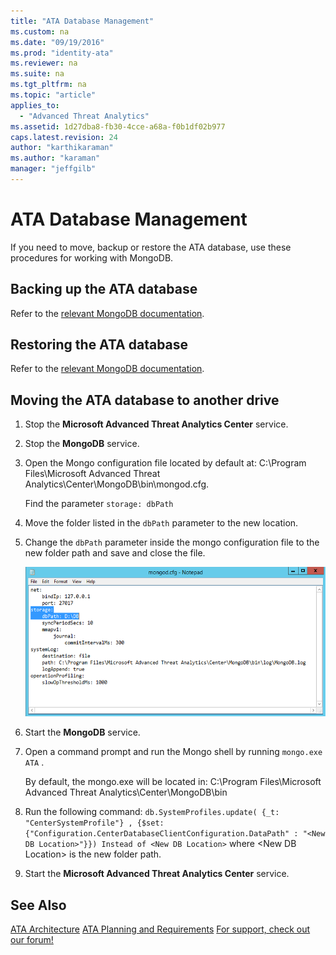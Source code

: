 ```yaml
---
title: "ATA Database Management"
ms.custom: na
ms.date: "09/19/2016"
ms.prod: "identity-ata"
ms.reviewer: na
ms.suite: na
ms.tgt_pltfrm: na
ms.topic: "article"
applies_to: 
  - "Advanced Threat Analytics"
ms.assetid: 1d27dba8-fb30-4cce-a68a-f0b1df02b977
caps.latest.revision: 24
author: "karthikaraman"
ms.author: "karaman"
manager: "jeffgilb"
---
```

# ATA Database Management
If you need to move, backup or restore the ATA database, use these procedures for working with MongoDB.

## Backing up the ATA database
Refer to the [relevant MongoDB documentation](http://docs.mongodb.org/manual/administration/backup/).

## Restoring the ATA database
Refer to the [relevant MongoDB documentation](http://docs.mongodb.org/manual/administration/backup/).

## Moving the ATA database to another drive

1.  Stop the **Microsoft Advanced Threat Analytics Center** service.

2.  Stop the **MongoDB** service.

3.  Open the Mongo configuration file located by default at: C:\Program Files\Microsoft Advanced Threat Analytics\Center\MongoDB\bin\mongod.cfg.

    Find the parameter `storage: dbPath`

4.  Move the folder listed in the `dbPath` parameter to the new location.

5.  Change the `dbPath` parameter inside the mongo configuration file to the new folder path and save and close the file.

    ![ATA mongoDB moveDB](../../ems/ATA_Content/media/ata-mongodb-movedb.png "ATA mongoDB moveDB")

6.  Start the **MongoDB** service.

7.  Open a command prompt and run the Mongo shell by running `mongo.exe ATA` .

    By default, the mongo.exe will be located in: C:\Program Files\Microsoft Advanced Threat Analytics\Center\MongoDB\bin

8.  Run the following command: `db.SystemProfiles.update( {_t: "CenterSystemProfile"} , {$set:{"Configuration.CenterDatabaseClientConfiguration.DataPath" : "<New DB Location>"}}) Instead of <New DB Location>` where &lt;New DB Location&gt; is the new folder path.

9. Start the **Microsoft Advanced Threat Analytics Center** service.

## See Also
[ATA Architecture](../../ems/ATA_Content/ata-architecture.md)
 [ATA Planning and Requirements](../../ems/ATA_Content/ata-planning-and-requirements.md)
 [For support, check out our forum!](https://social.technet.microsoft.com/Forums/security/en-US/home?forum=mata)

